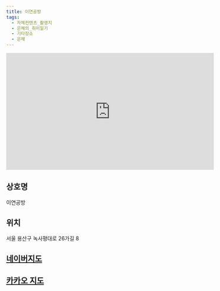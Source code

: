 ```yaml
---
title: 이연공방
tags:
  - 자체컨텐츠_촬영지
  - 은채의_취미일기
  - 기타장소
  - 은채
---
```

<iframe width="560" height="315" src="https://www.youtube.com/embed/JxNsDgcpUiY?si=aemH858eQxTS1WIh" title="YouTube video player" frameborder="0" allow="accelerometer; autoplay; clipboard-write; encrypted-media; gyroscope; picture-in-picture; web-share" referrerpolicy="strict-origin-when-cross-origin" allowfullscreen></iframe>


## 상호명
이연공방

## 위치
서울 용산구 녹사평대로 26가길 8


## [네이버지도](https://naver.me/xk18os4m)

## [카카오 지도](https://place.map.kakao.com/1842127989)